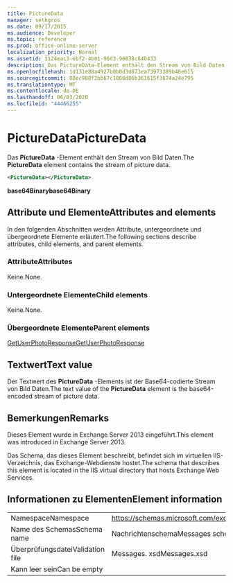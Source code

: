 ```yaml
---
title: PictureData
manager: sethgros
ms.date: 09/17/2015
ms.audience: Developer
ms.topic: reference
ms.prod: office-online-server
localization_priority: Normal
ms.assetid: 1124eac3-ebf2-4b81-96d3-96838c840433
description: Das PictureData-Element enthält den Stream von Bild Daten.
ms.openlocfilehash: 1d131e88a4927b0b0d3d873ea73973389b46e615
ms.sourcegitcommit: 88ec988f2bb67c1866d06b361615f3674a24e795
ms.translationtype: MT
ms.contentlocale: de-DE
ms.lasthandoff: 06/03/2020
ms.locfileid: "44466255"
---
```

# <a name="picturedata"></a><span data-ttu-id="a557e-103">PictureData</span><span class="sxs-lookup"><span data-stu-id="a557e-103">PictureData</span></span>

<span data-ttu-id="a557e-104">Das **PictureData** -Element enthält den Stream von Bild Daten.</span><span class="sxs-lookup"><span data-stu-id="a557e-104">The **PictureData** element contains the stream of picture data.</span></span> 
  
```XML
<PictureData></PictureData>
```

 <span data-ttu-id="a557e-105">**base64Binary**</span><span class="sxs-lookup"><span data-stu-id="a557e-105">**base64Binary**</span></span>
## <a name="attributes-and-elements"></a><span data-ttu-id="a557e-106">Attribute und Elemente</span><span class="sxs-lookup"><span data-stu-id="a557e-106">Attributes and elements</span></span>

<span data-ttu-id="a557e-107">In den folgenden Abschnitten werden Attribute, untergeordnete und übergeordnete Elemente erläutert.</span><span class="sxs-lookup"><span data-stu-id="a557e-107">The following sections describe attributes, child elements, and parent elements.</span></span>
  
### <a name="attributes"></a><span data-ttu-id="a557e-108">Attribute</span><span class="sxs-lookup"><span data-stu-id="a557e-108">Attributes</span></span>

<span data-ttu-id="a557e-109">Keine.</span><span class="sxs-lookup"><span data-stu-id="a557e-109">None.</span></span>
  
### <a name="child-elements"></a><span data-ttu-id="a557e-110">Untergeordnete Elemente</span><span class="sxs-lookup"><span data-stu-id="a557e-110">Child elements</span></span>

<span data-ttu-id="a557e-111">Keine.</span><span class="sxs-lookup"><span data-stu-id="a557e-111">None.</span></span>
  
### <a name="parent-elements"></a><span data-ttu-id="a557e-112">Übergeordnete Elemente</span><span class="sxs-lookup"><span data-stu-id="a557e-112">Parent elements</span></span>

[<span data-ttu-id="a557e-113">GetUserPhotoResponse</span><span class="sxs-lookup"><span data-stu-id="a557e-113">GetUserPhotoResponse</span></span>](getuserphotoresponse.md)
  
## <a name="text-value"></a><span data-ttu-id="a557e-114">Textwert</span><span class="sxs-lookup"><span data-stu-id="a557e-114">Text value</span></span>

<span data-ttu-id="a557e-115">Der Textwert des **PictureData** -Elements ist der Base64-codierte Stream von Bild Daten.</span><span class="sxs-lookup"><span data-stu-id="a557e-115">The text value of the **PictureData** element is the base64-encoded stream of picture data.</span></span> 
  
## <a name="remarks"></a><span data-ttu-id="a557e-116">Bemerkungen</span><span class="sxs-lookup"><span data-stu-id="a557e-116">Remarks</span></span>

<span data-ttu-id="a557e-117">Dieses Element wurde in Exchange Server 2013 eingeführt.</span><span class="sxs-lookup"><span data-stu-id="a557e-117">This element was introduced in Exchange Server 2013.</span></span>
  
<span data-ttu-id="a557e-118">Das Schema, das dieses Element beschreibt, befindet sich im virtuellen IIS-Verzeichnis, das Exchange-Webdienste hostet.</span><span class="sxs-lookup"><span data-stu-id="a557e-118">The schema that describes this element is located in the IIS virtual directory that hosts Exchange Web Services.</span></span>
  
## <a name="element-information"></a><span data-ttu-id="a557e-119">Informationen zu Elementen</span><span class="sxs-lookup"><span data-stu-id="a557e-119">Element information</span></span>

|||
|:-----|:-----|
|<span data-ttu-id="a557e-120">Namespace</span><span class="sxs-lookup"><span data-stu-id="a557e-120">Namespace</span></span>  <br/> |https://schemas.microsoft.com/exchange/services/2006/messages  <br/> |
|<span data-ttu-id="a557e-121">Name des Schemas</span><span class="sxs-lookup"><span data-stu-id="a557e-121">Schema name</span></span>  <br/> |<span data-ttu-id="a557e-122">Nachrichtenschema</span><span class="sxs-lookup"><span data-stu-id="a557e-122">Messages schema</span></span>  <br/> |
|<span data-ttu-id="a557e-123">Überprüfungsdatei</span><span class="sxs-lookup"><span data-stu-id="a557e-123">Validation file</span></span>  <br/> |<span data-ttu-id="a557e-124">Messages. xsd</span><span class="sxs-lookup"><span data-stu-id="a557e-124">Messages.xsd</span></span>  <br/> |
|<span data-ttu-id="a557e-125">Kann leer sein</span><span class="sxs-lookup"><span data-stu-id="a557e-125">Can be empty</span></span>  <br/> ||
   

